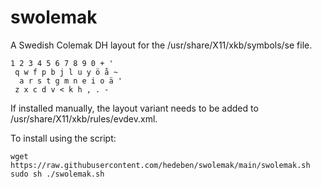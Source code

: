 # swolemak
A Swedish Colemak DH layout for the /usr/share/X11/xkb/symbols/se file. 

```
1 2 3 4 5 6 7 8 9 0 + '
 q w f p b j l u y ö å ~
  a r s t g m n e i o ä '
 z x c d v < k h , . -
 ```

If installed manually, the layout variant needs to be added to /usr/share/X11/xkb/rules/evdev.xml.

To install using the script: 

```
wget https://raw.githubusercontent.com/hedeben/swolemak/main/swolemak.sh
sudo sh ./swolemak.sh
```
